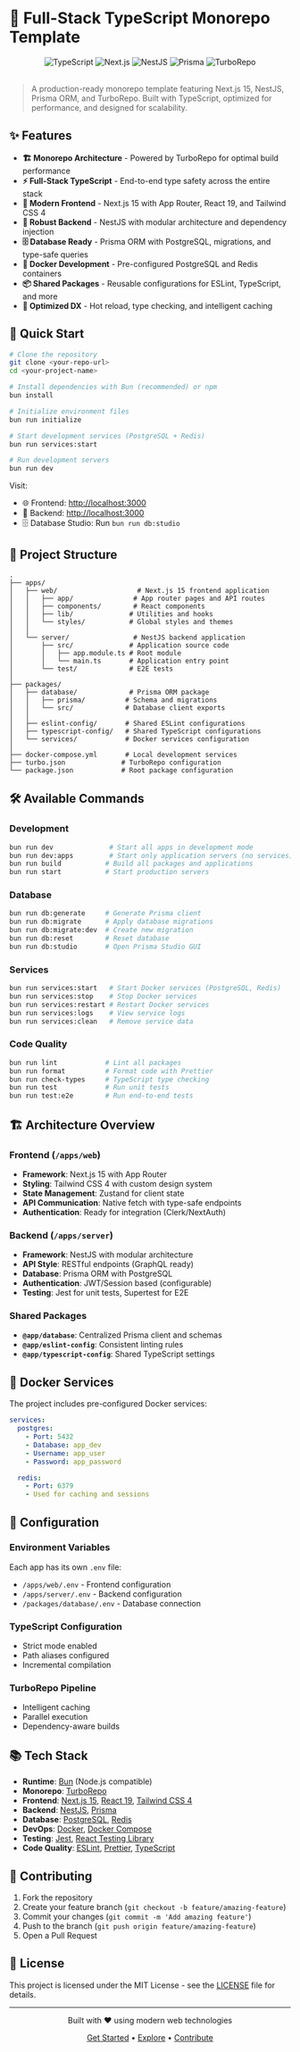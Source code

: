 # 🚀 Full-Stack TypeScript Monorepo Template

<div align="center">
  <img src="https://img.shields.io/badge/TypeScript-007ACC?style=for-the-badge&logo=typescript&logoColor=white" alt="TypeScript" />
  <img src="https://img.shields.io/badge/Next.js-000000?style=for-the-badge&logo=nextdotjs&logoColor=white" alt="Next.js" />
  <img src="https://img.shields.io/badge/Nest.js-E0234E?style=for-the-badge&logo=nestjs&logoColor=white" alt="NestJS" />
  <img src="https://img.shields.io/badge/Prisma-2D3748?style=for-the-badge&logo=prisma&logoColor=white" alt="Prisma" />
  <img src="https://img.shields.io/badge/TurboRepo-EF4444?style=for-the-badge&logo=turborepo&logoColor=white" alt="TurboRepo" />
</div>

<br />

> A production-ready monorepo template featuring Next.js 15, NestJS, Prisma ORM, and TurboRepo. Built with TypeScript, optimized for performance, and designed for scalability.

## ✨ Features

- **🏗️ Monorepo Architecture** - Powered by TurboRepo for optimal build performance
- **⚡ Full-Stack TypeScript** - End-to-end type safety across the entire stack
- **🎨 Modern Frontend** - Next.js 15 with App Router, React 19, and Tailwind CSS 4
- **🔧 Robust Backend** - NestJS with modular architecture and dependency injection
- **🗄️ Database Ready** - Prisma ORM with PostgreSQL, migrations, and type-safe queries
- **🐳 Docker Development** - Pre-configured PostgreSQL and Redis containers
- **📦 Shared Packages** - Reusable configurations for ESLint, TypeScript, and more
- **🚀 Optimized DX** - Hot reload, type checking, and intelligent caching

## 🏁 Quick Start

```bash
# Clone the repository
git clone <your-repo-url>
cd <your-project-name>

# Install dependencies with Bun (recommended) or npm
bun install

# Initialize environment files
bun run initialize

# Start development services (PostgreSQL + Redis)
bun run services:start

# Run development servers
bun run dev
```

Visit:
- 🌐 Frontend: [http://localhost:3000](http://localhost:3000)
- 🔧 Backend: [http://localhost:3000](http://localhost:3000)
- 🗄️ Database Studio: Run `bun run db:studio`

## 📁 Project Structure

```
.
├── apps/
│   ├── web/                    # Next.js 15 frontend application
│   │   ├── app/               # App router pages and API routes
│   │   ├── components/        # React components
│   │   ├── lib/              # Utilities and hooks
│   │   └── styles/           # Global styles and themes
│   │
│   └── server/                # NestJS backend application
│       ├── src/              # Application source code
│       │   ├── app.module.ts # Root module
│       │   └── main.ts       # Application entry point
│       └── test/             # E2E tests
│
├── packages/
│   ├── database/             # Prisma ORM package
│   │   ├── prisma/          # Schema and migrations
│   │   └── src/             # Database client exports
│   │
│   ├── eslint-config/       # Shared ESLint configurations
│   ├── typescript-config/   # Shared TypeScript configurations
│   └── services/            # Docker services configuration
│
├── docker-compose.yml       # Local development services
├── turbo.json              # TurboRepo configuration
└── package.json            # Root package configuration
```

## 🛠️ Available Commands

### Development
```bash
bun run dev              # Start all apps in development mode
bun run dev:apps         # Start only application servers (no services)
bun run build           # Build all packages and applications
bun run start           # Start production servers
```

### Database
```bash
bun run db:generate     # Generate Prisma client
bun run db:migrate      # Apply database migrations
bun run db:migrate:dev  # Create new migration
bun run db:reset        # Reset database
bun run db:studio       # Open Prisma Studio GUI
```

### Services
```bash
bun run services:start   # Start Docker services (PostgreSQL, Redis)
bun run services:stop    # Stop Docker services
bun run services:restart # Restart Docker services
bun run services:logs    # View service logs
bun run services:clean   # Remove service data
```

### Code Quality
```bash
bun run lint            # Lint all packages
bun run format          # Format code with Prettier
bun run check-types     # TypeScript type checking
bun run test            # Run unit tests
bun run test:e2e        # Run end-to-end tests
```

## 🏗️ Architecture Overview

### Frontend (`/apps/web`)
- **Framework**: Next.js 15 with App Router
- **Styling**: Tailwind CSS 4 with custom design system
- **State Management**: Zustand for client state
- **API Communication**: Native fetch with type-safe endpoints
- **Authentication**: Ready for integration (Clerk/NextAuth)

### Backend (`/apps/server`)
- **Framework**: NestJS with modular architecture
- **API Style**: RESTful endpoints (GraphQL ready)
- **Database**: Prisma ORM with PostgreSQL
- **Authentication**: JWT/Session based (configurable)
- **Testing**: Jest for unit tests, Supertest for E2E

### Shared Packages
- **`@app/database`**: Centralized Prisma client and schemas
- **`@app/eslint-config`**: Consistent linting rules
- **`@app/typescript-config`**: Shared TypeScript settings

## 🐳 Docker Services

The project includes pre-configured Docker services:

```yaml
services:
  postgres:
    - Port: 5432
    - Database: app_dev
    - Username: app_user
    - Password: app_password

  redis:
    - Port: 6379
    - Used for caching and sessions
```

## 🔧 Configuration

### Environment Variables
Each app has its own `.env` file:
- `/apps/web/.env` - Frontend configuration
- `/apps/server/.env` - Backend configuration  
- `/packages/database/.env` - Database connection

### TypeScript Configuration
- Strict mode enabled
- Path aliases configured
- Incremental compilation

### TurboRepo Pipeline
- Intelligent caching
- Parallel execution
- Dependency-aware builds

## 📚 Tech Stack

- **Runtime**: [Bun](https://bun.sh/) (Node.js compatible)
- **Monorepo**: [TurboRepo](https://turbo.build/)
- **Frontend**: [Next.js 15](https://nextjs.org/), [React 19](https://react.dev/), [Tailwind CSS 4](https://tailwindcss.com/)
- **Backend**: [NestJS](https://nestjs.com/), [Prisma](https://www.prisma.io/)
- **Database**: [PostgreSQL](https://www.postgresql.org/), [Redis](https://redis.io/)
- **DevOps**: [Docker](https://www.docker.com/), [Docker Compose](https://docs.docker.com/compose/)
- **Testing**: [Jest](https://jestjs.io/), [React Testing Library](https://testing-library.com/)
- **Code Quality**: [ESLint](https://eslint.org/), [Prettier](https://prettier.io/), [TypeScript](https://www.typescriptlang.org/)

## 🤝 Contributing

1. Fork the repository
2. Create your feature branch (`git checkout -b feature/amazing-feature`)
3. Commit your changes (`git commit -m 'Add amazing feature'`)
4. Push to the branch (`git push origin feature/amazing-feature`)
5. Open a Pull Request

## 📄 License

This project is licensed under the MIT License - see the [LICENSE](LICENSE) file for details.

---

<div align="center">
  <p>Built with ❤️ using modern web technologies</p>
  <p>
    <a href="#-quick-start">Get Started</a> •
    <a href="#-project-structure">Explore</a> •
    <a href="#-contributing">Contribute</a>
  </p>
</div>
